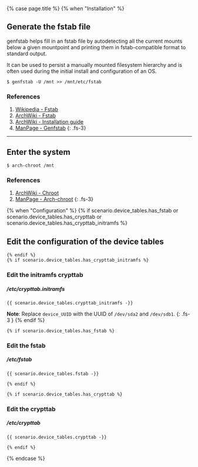 {% case page.title %}
  {% when "Installation" %}
## Generate the fstab file

genfstab helps fill in an fstab file by autodetecting all the current mounts below a given mountpoint and printing them in fstab-compatible format to standard output.

It can be used to persist a manually mounted filesystem hierarchy and is often used during the initial install and configuration of an OS.

```
$ genfstab -U /mnt >> /mnt/etc/fstab
```

### References

1. [Wikipedia - Fstab](https://en.wikipedia.org/wiki/Fstab)
1. [ArchWiki - Fstab](https://wiki.archlinux.org/index.php/Fstab)
1. [ArchWiki - Installation guide](https://wiki.archlinux.org/index.php/Installation_guide)
1. [ManPage - Genfstab](https://jlk.fjfi.cvut.cz/arch/manpages/man/extra/arch-install-scripts/genfstab.8.en)
{: .fs-3}

---

## Enter the system

```
$ arch-chroot /mnt
```

### References

1. [ArchWiki - Chroot](https://wiki.archlinux.org/index.php/Chroot)
1. [ManPage - Arch-chroot](https://jlk.fjfi.cvut.cz/arch/manpages/man/extra/arch-install-scripts/arch-chroot.8.en)
{: .fs-3}

  {% when "Configuration" %}
    {% if scenario.device_tables.has_fstab or scenario.device_tables.has_crypttab or scenario.device_tables.has_crypttab_initramfs %}
## Edit the configuration of the device tables
    {% endif %}
    {% if scenario.device_tables.has_crypttab_initramfs %}

### Edit the initramfs crypttab

##### /etc/crypttab.initramfs
```
{{ scenario.device_tables.crypttab_initramfs -}}
```

**Note**: Replace `device_UUID` with the UUID of `/dev/sda2` and `/dev/sdb1`.
{: .fs-3 }
    {% endif %}

    {% if scenario.device_tables.has_fstab %}
### Edit the fstab

##### /etc/fstab
```
{{ scenario.device_tables.fstab -}}
```
    {% endif %}

    {% if scenario.device_tables.has_crypttab %}
### Edit the crypttab

##### /etc/crypttab
```
{{ scenario.device_tables.crypttab -}}
```
    {% endif %}
{% endcase %}
